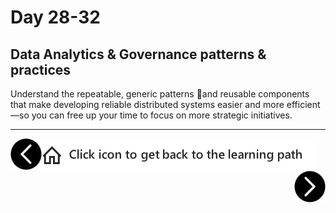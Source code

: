 # Day 28-32
## Data Analytics & Governance patterns & practices

Understand the repeatable, generic patterns and reusable components that make developing reliable distributed systems easier and more efficient—so you can free up your time to focus on more strategic initiatives.

---

[previous-link]: part5.md
[next-link]: part7.md
[home-link]:README.md
[<img src="assets/previous.png" width="50" height="50" rotate="180" style="float:left">][previous-link]
[<img src="assets/home_button.png" style="vertical-align:middle">][home-link]
[<img src="assets/next.png" width="50" height="50" style="float:right">][next-link]